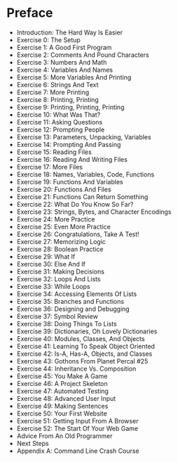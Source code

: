 # Preface

  - Introduction: The Hard Way Is Easier
  - Exercise 0: The Setup
  - Exercise 1: A Good First Program
  - Exercise 2: Comments And Pound Characters
  - Exercise 3: Numbers And Math
  - Exercise 4: Variables And Names
  - Exercise 5: More Variables And Printing
  - Exercise 6: Strings And Text
  - Exercise 7: More Printing
  - Exercise 8: Printing, Printing
  - Exercise 9: Printing, Printing, Printing
  - Exercise 10: What Was That?
  - Exercise 11: Asking Questions
  - Exercise 12: Prompting People
  - Exercise 13: Parameters, Unpacking, Variables
  - Exercise 14: Prompting And Passing
  - Exercise 15: Reading Files
  - Exercise 16: Reading And Writing Files
  - Exercise 17: More Files
  - Exercise 18: Names, Variables, Code, Functions
  - Exercise 19: Functions And Variables
  - Exercise 20: Functions And Files
  - Exercise 21: Functions Can Return Something
  - Exercise 22: What Do You Know So Far?
  - Exercise 23: Strings, Bytes, and Character Encodings
  - Exercise 24: More Practice
  - Exercise 25: Even More Practice
  - Exercise 26: Congratulations, Take A Test!
  - Exercise 27: Memorizing Logic
  - Exercise 28: Boolean Practice
  - Exercise 29: What If
  - Exercise 30: Else And If
  - Exercise 31: Making Decisions
  - Exercise 32: Loops And Lists
  - Exercise 33: While Loops
  - Exercise 34: Accessing Elements Of Lists
  - Exercise 35: Branches and Functions
  - Exercise 36: Designing and Debugging
  - Exercise 37: Symbol Review
  - Exercise 38: Doing Things To Lists
  - Exercise 39: Dictionaries, Oh Lovely Dictionaries
  - Exercise 40: Modules, Classes, And Objects
  - Exercise 41: Learning To Speak Object Oriented
  - Exercise 42: Is-A, Has-A, Objects, and Classes
  - Exercise 43: Gothons From Planet Percal #25
  - Exercise 44: Inheritance Vs. Composition
  - Exercise 45: You Make A Game
  - Exercise 46: A Project Skeleton
  - Exercise 47: Automated Testing
  - Exercise 48: Advanced User Input
  - Exercise 49: Making Sentences
  - Exercise 50: Your First Website
  - Exercise 51: Getting Input From A Browser
  - Exercise 52: The Start Of Your Web Game
  - Advice From An Old Programmer
  - Next Steps
  - Appendix A: Command Line Crash Course